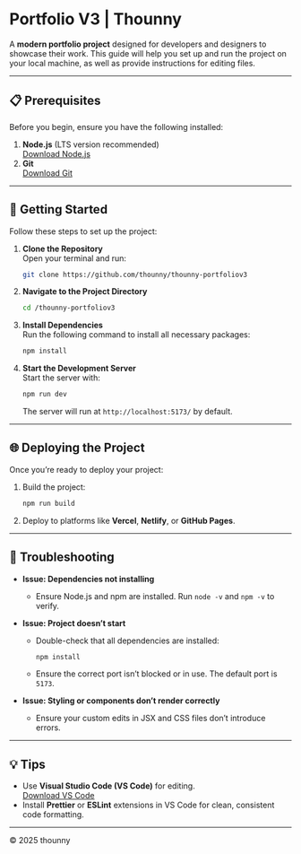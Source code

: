 # Portfolio V3 | Thounny

A **modern portfolio project** designed for developers and designers to showcase their work. This guide will help you set up and run the project on your local machine, as well as provide instructions for editing files.

---

## 📋 Prerequisites

Before you begin, ensure you have the following installed:

1. **Node.js** (LTS version recommended)  
   [Download Node.js](https://nodejs.org/)
2. **Git**  
   [Download Git](https://git-scm.com/)

---

## 🚀 Getting Started

Follow these steps to set up the project:

1. **Clone the Repository**  
   Open your terminal and run:

   ```bash
   git clone https://github.com/thounny/thounny-portfoliov3
   ```

2. **Navigate to the Project Directory**  
   ```bash
   cd /thounny-portfoliov3
   ```

3. **Install Dependencies**  
   Run the following command to install all necessary packages:
   ```bash
   npm install
   ```

4. **Start the Development Server**  
   Start the server with:
   ```bash
   npm run dev
   ```
   The server will run at `http://localhost:5173/` by default.

---

## 🌐 Deploying the Project

Once you’re ready to deploy your project:

1. Build the project:
   ```bash
   npm run build
   ```
2. Deploy to platforms like **Vercel**, **Netlify**, or **GitHub Pages**.

---

## 🛑 Troubleshooting

- **Issue: Dependencies not installing**  
  - Ensure Node.js and npm are installed. Run `node -v` and `npm -v` to verify.
  
- **Issue: Project doesn’t start**  
  - Double-check that all dependencies are installed:  
    ```bash
    npm install
    ```
  - Ensure the correct port isn’t blocked or in use. The default port is `5173`.

- **Issue: Styling or components don’t render correctly**  
  - Ensure your custom edits in JSX and CSS files don’t introduce errors.

---

## 💡 Tips

- Use **Visual Studio Code (VS Code)** for editing.  
  [Download VS Code](https://code.visualstudio.com/)
- Install **Prettier** or **ESLint** extensions in VS Code for clean, consistent code formatting.

---

&copy; 2025 thounny